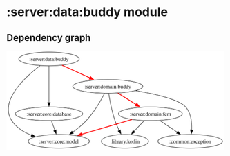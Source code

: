 # :server:data:buddy module
## Dependency graph
![Dependency graph](../../../docs/images/graphs/dep_graph_server_data_buddy.svg)

